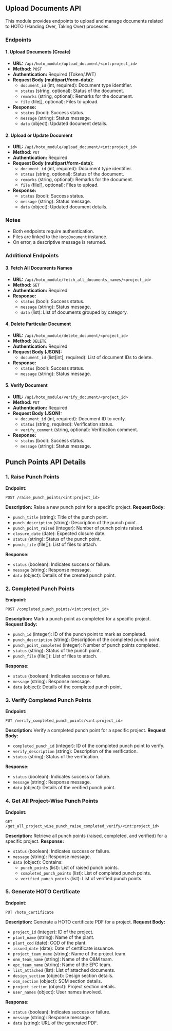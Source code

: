 ## Upload Documents API

This module provides endpoints to upload and manage documents related to HOTO (Handing Over, Taking Over) processes.

### Endpoints

#### 1. Upload Documents (Create)
- **URL:** `/api/hoto_module/upload_document/<int:project_id>`
- **Method:** `POST`
- **Authentication:** Required (Token/JWT)
- **Request Body (multipart/form-data):**
	- `document_id` (int, required): Document type identifier.
	- `status` (string, optional): Status of the document.
	- `remarks` (string, optional): Remarks for the document.
	- `file` (file[], optional): Files to upload.
- **Response:**
	- `status` (bool): Success status.
	- `message` (string): Status message.
	- `data` (object): Updated document details.

#### 2. Upload or Update Document
- **URL:** `/api/hoto_module/upload_document/<int:project_id>`
- **Method:** `PUT`
- **Authentication:** Required
- **Request Body (multipart/form-data):**
	- `document_id` (int, required): Document type identifier.
	- `status` (string, optional): Status of the document.
	- `remarks` (string, optional): Remarks for the document.
	- `file` (file[], optional): Files to upload.
- **Response:**
	- `status` (bool): Success status.
	- `message` (string): Status message.
	- `data` (object): Updated document details.

### Notes
- Both endpoints require authentication.
- Files are linked to the `HotoDocument` instance.
- On error, a descriptive message is returned.

### Additional Endpoints

#### 3. Fetch All Documents Names
- **URL:** `/api/hoto_module/fetch_all_documents_names/<project_id>`
- **Method:** `GET`
- **Authentication:** Required
- **Response:**
	- `status` (bool): Success status.
	- `message` (string): Status message.
	- `data` (list): List of documents grouped by category.

#### 4. Delete Particular Document
- **URL:** `/api/hoto_module/delete_document/<project_id>`
- **Method:** `DELETE`
- **Authentication:** Required
- **Request Body (JSON):**
	- `document_id` (list[int], required): List of document IDs to delete.
- **Response:**
	- `status` (bool): Success status.
	- `message` (string): Status message.

#### 5. Verify Document
- **URL:** `/api/hoto_module/verify_document/<project_id>`
- **Method:** `PUT`
- **Authentication:** Required
- **Request Body (JSON):**
	- `document_id` (int, required): Document ID to verify.
	- `status` (string, required): Verification status.
	- `verify_comment` (string, optional): Verification comment.
- **Response:**
	- `status` (bool): Success status.
	- `message` (string): Status message.

## Punch Points API Details

### 1. Raise Punch Points
**Endpoint:**
```
POST /raise_punch_points/<int:project_id>
```
**Description:**
Raise a new punch point for a specific project.
**Request Body:**
- `punch_title` (string): Title of the punch point.
- `punch_description` (string): Description of the punch point.
- `punch_point_raised` (integer): Number of punch points raised.
- `closure_date` (date): Expected closure date.
- `status` (string): Status of the punch point.
- `punch_file` (file[]): List of files to attach.

**Response:**
- `status` (boolean): Indicates success or failure.
- `message` (string): Response message.
- `data` (object): Details of the created punch point.

### 2. Completed Punch Points
**Endpoint:**
```
POST /completed_punch_points/<int:project_id>
```
**Description:**
Mark a punch point as completed for a specific project.
**Request Body:**
- `punch_id` (integer): ID of the punch point to mark as completed.
- `punch_description` (string): Description of the completed punch point.
- `punch_point_completed` (integer): Number of punch points completed.
- `status` (string): Status of the punch point.
- `punch_file` (file[]): List of files to attach.

**Response:**
- `status` (boolean): Indicates success or failure.
- `message` (string): Response message.
- `data` (object): Details of the completed punch point.

### 3. Verify Completed Punch Points
**Endpoint:**
```
PUT /verify_completed_punch_points/<int:project_id>
```
**Description:**
Verify a completed punch point for a specific project.
**Request Body:**
- `completed_punch_id` (integer): ID of the completed punch point to verify.
- `verify_description` (string): Description of the verification.
- `status` (string): Status of the verification.

**Response:**
- `status` (boolean): Indicates success or failure.
- `message` (string): Response message.
- `data` (object): Details of the verified punch point.

### 4. Get All Project-Wise Punch Points
**Endpoint:**
```
GET /get_all_project_wise_punch_raise_completed_verify/<int:project_id>
```
**Description:**
Retrieve all punch points (raised, completed, and verified) for a specific project.
**Response:**
- `status` (boolean): Indicates success or failure.
- `message` (string): Response message.
- `data` (object): Contains:
  - `punch_points` (list): List of raised punch points.
  - `completed_punch_points` (list): List of completed punch points.
  - `verified_punch_points` (list): List of verified punch points.

### 5. Generate HOTO Certificate
**Endpoint:**
```
PUT /hoto_certificate
```
**Description:**
Generate a HOTO certificate PDF for a project.
**Request Body:**
- `project_id` (integer): ID of the project.
- `plant_name` (string): Name of the plant.
- `plant_cod` (date): COD of the plant.
- `issued_date` (date): Date of certificate issuance.
- `project_team_name` (string): Name of the project team.
- `onm_team_name` (string): Name of the O&M team.
- `epc_team_name` (string): Name of the EPC team.
- `list_attached` (list): List of attached documents.
- `design_section` (object): Design section details.
- `scm_section` (object): SCM section details.
- `project_section` (object): Project section details.
- `user_names` (object): User names involved.

**Response:**
- `status` (boolean): Indicates success or failure.
- `message` (string): Response message.
- `data` (string): URL of the generated PDF.
